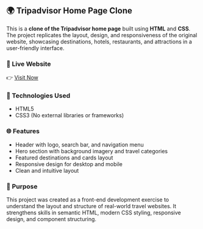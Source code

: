## 🌍 Tripadvisor Home Page Clone

This is a **clone of the Tripadvisor home page** built using **HTML** and **CSS**. The project replicates the layout, design, and responsiveness of the original website, showcasing destinations, hotels, restaurants, and attractions in a user-friendly interface.

### 🔗 Live Website 
👉 [Visit Now]()

### 🔧 Technologies Used

* HTML5
* CSS3 (No external libraries or frameworks)

### 🌐 Features

* Header with logo, search bar, and navigation menu
* Hero section with background imagery and travel categories
* Featured destinations and cards layout
* Responsive design for desktop and mobile
* Clean and intuitive layout

### 📌 Purpose

This project was created as a front-end development exercise to understand the layout and structure of real-world travel websites. It strengthens skills in semantic HTML, modern CSS styling, responsive design, and component structuring.
